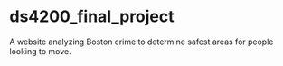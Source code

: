 # ds4200_final_project
A website analyzing Boston crime to determine safest areas for people looking to move. 
